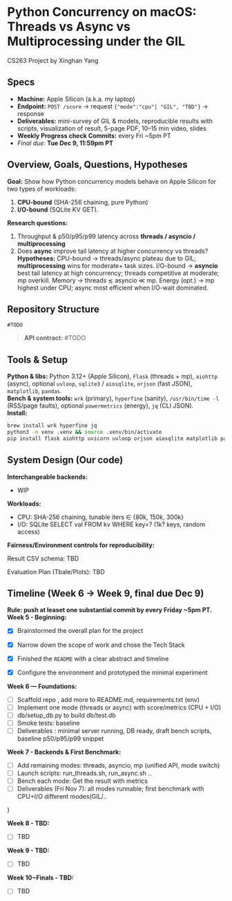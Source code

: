 # Python Concurrency on macOS: Threads vs Async vs Multiprocessing under the GIL

CS263 Project by Xinghan Yang
## Specs
 - **Machine:** Apple Silicon (a.k.a. my laptop) 
 - **Endpoint:** `POST /score` → request `{"mode":"cpu"| "GIL", "TBD"}` → response  
 - **Deliverables:** mini-survey of GIL & models, reproducible results with scripts, visualization of result, 5-page PDF, 10–15 min video, slides 
 - **Weekly Progress check Commits:** every Fri ~5pm PT 
 - *Final due:* **Tue Dec 9, 11:59pm PT**

## Overview, Goals, Questions, Hypotheses
**Goal:** Show how Python concurrency models behave on Apple Silicon for two types of workloads: 
 1. **CPU-bound** (SHA-256 chaining, pure Python) 
 2.  **I/O-bound** (SQLite KV GET).  

**Research questions:** 
 1. Throughput & p50/p95/p99 latency across **threads / asyncio / multiprocessing** 
 2.  Does **async** improve tail latency at higher concurrency vs threads? 
**Hypotheses:** CPU-bound → threads/async plateau due to GIL; **multiprocessing** wins for moderate+ task sizes. I/O-bound → **asyncio** best tail latency at high concurrency; threads competitive at moderate; mp overkill. Memory → threads ≲ asyncio ≪ mp. Energy (opt.) → mp highest under CPU; async most efficient when I/O-wait dominated.

## Repository Structure

```
#TODO
```

> **API contract:** #TODO

## Tools & Setup
**Python & libs:** Python 3.12+ (Apple Silicon), `Flask` (threads + mp), `aiohttp` (async), optional `uvloop`, `sqlite3` / `aiosqlite`, `orjson` (fast JSON), `matplotlib`, `pandas`.  
**Bench & system tools:** `wrk` (primary), `hyperfine` (sanity), `/usr/bin/time -l` (RSS/page faults), optional `powermetrics` (energy), `jq` (CLI JSON).  
**Install:**
```bash
brew install wrk hyperfine jq
python3 -m venv .venv && source .venv/bin/activate
pip install flask aiohttp uvicorn uvloop orjson aiosqlite matplotlib pandas
```

## System Design (Our code)

**Interchangeable backends:**
 - WIP


**Workloads:**
 - CPU: SHA-256 chaining, tunable iters ∈ {80k, 150k, 300k}
 - I/O: SQLite SELECT val FROM kv WHERE key=? (1k? keys, random access)

**Fairness/Environment controls for reproducibility:**

Result CSV schema: TBD


Evaluation Plan (Tbale/Plots): TBD


## Timeline (Week 6 → Week 9, final due Dec 9)

**Rule: push at leaset one substantial commit by every Friday ~5pm PT.**
**Week 5 - Beginning:**
 - [x] Brainstormed the overall plan for the project
 - [x] Narrow down the scope of work and chose the Tech Stack
 - [x] Finished the `README` with a clear abstract and timeline
 - [x] Configure the environment and prototyped the minimal experiment


**Week 6 — Foundations:** 
 - [ ] Scaffold repo , add more to README.md, requirements.txt (env)
 - [ ] Implement one mode (threads or async) with score/metrics (CPU + I/O)
 - [ ] db/setup_db.py to build db/test.db 
 - [ ] Smoke tests:  baseline
 - [ ] Deliverables : minimal server running, DB ready, draft bench scripts, baseline p50/p95/p99 snippet

**Week 7 - Backends & First Benchmark:**
- [ ] Add remaining modes: threads, asyncio, mp (unified API, mode switch)
- [ ] Launch scripts: run_threads.sh, run_async.sh ..
- [ ] Bench each mode: Get the result with metrics
- [ ] Deliverables (Fri Nov 7): all modes runnable; first benchmark with CPU+I/O  different modes(GIL/..
<!-- @import "[TOC]" {cmd="toc" depthFrom=1 depthTo=6 orderedList=false} -->
)
  
**Week 8 - TBD:**
- [ ] TBD
  
**Week 9 - TBD:**
- [ ] TBD

**Week 10~Finals - TBD:**
- [ ] TBD
